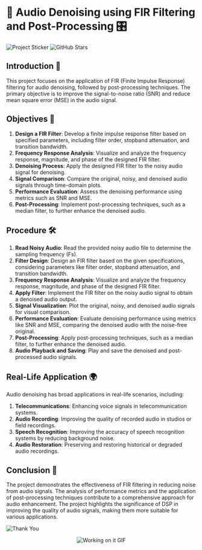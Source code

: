 # 🎵 Audio Denoising using FIR Filtering and Post-Processing 🎛️
![Project Sticker](https://img.shields.io/badge/Matlab-Project-blue?style=flat-square&logo=matlab)  ![GitHub Stars](https://img.shields.io/github/stars/yourusername/Matlab-CGPA-Calculator?style=social)

## Introduction 📜
This project focuses on the application of FIR (Finite Impulse Response) filtering for audio denoising, followed by post-processing techniques. The primary objective is to improve the signal-to-noise ratio (SNR) and reduce mean square error (MSE) in the audio signal.

## Objectives 🎯
1. **Design a FIR Filter**: Develop a finite impulse response filter based on specified parameters, including filter order, stopband attenuation, and transition bandwidth.
2. **Frequency Response Analysis**: Visualize and analyze the frequency response, magnitude, and phase of the designed FIR filter.
3. **Denoising Process**: Apply the designed FIR filter to the noisy audio signal for denoising.
4. **Signal Comparison**: Compare the original, noisy, and denoised audio signals through time-domain plots.
5. **Performance Evaluation**: Assess the denoising performance using metrics such as SNR and MSE.
6. **Post-Processing**: Implement post-processing techniques, such as a median filter, to further enhance the denoised audio.

## Procedure 🛠️
1. **Read Noisy Audio**: Read the provided noisy audio file to determine the sampling frequency (Fs).
2. **Filter Design**: Design an FIR filter based on the given specifications, considering parameters like filter order, stopband attenuation, and transition bandwidth.
3. **Frequency Response Analysis**: Visualize and analyze the frequency response, magnitude, and phase of the designed FIR filter.
4. **Apply Filter**: Implement the FIR filter on the noisy audio signal to obtain a denoised audio output.
5. **Signal Visualization**: Plot the original, noisy, and denoised audio signals for visual comparison.
6. **Performance Evaluation**: Evaluate denoising performance using metrics like SNR and MSE, comparing the denoised audio with the noise-free original.
7. **Post-Processing**: Apply post-processing techniques, such as a median filter, to further enhance the denoised audio.
8. **Audio Playback and Saving**: Play and save the denoised and post-processed audio signals.


## Real-Life Application 🌍
Audio denoising has broad applications in real-life scenarios, including:

1. **Telecommunications**: Enhancing voice signals in telecommunication systems.
2. **Audio Recording**: Improving the quality of recorded audio in studios or field recordings.
3. **Speech Recognition**: Improving the accuracy of speech recognition systems by reducing background noise.
4. **Audio Restoration**: Preserving and restoring historical or degraded audio recordings.

## Conclusion 🏁
The project demonstrates the effectiveness of FIR filtering in reducing noise from audio signals. The analysis of performance metrics and the application of post-processing techniques contribute to a comprehensive approach for audio enhancement. The project highlights the significance of DSP in improving the quality of audio signals, making them more suitable for various applications.

![Thank You](https://img.shields.io/badge/Thank%20You!-blue?style=flat-square&logo=smile)

<!-- Graphical GIF Animation -->
<div class="gif-container" style="text-align: center; margin-bottom: 20px;">
  <img src="https://i.giphy.com/media/v1.Y2lkPTc5MGI3NjExYzdob2I4cHdsdWhnbmtmYTBxbnk4cnl2YjZ1bGw5ZGZvMXBwdWc4bSZlcD12MV9pbnRlcm5hbF9naWZfYnlfaWQmY3Q9Zw/00n6TSoGffGTLXSMPO/giphy.gif" alt="Working on it GIF" />
</div>
